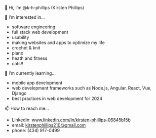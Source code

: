 👋 Hi, I’m @k-h-phillips (Kirsten Phillips)

👀 I’m interested in...
  - software engineering
  - full stack web development
  - usability
  - making websites and apps to optimize my life
  - crochet & knit
  - piano
  - heath and fitness
  - cats!!

🌱 I’m currently learning...
  - mobile app development
  - web development frameworks such as Node.js, Angular, React, Vue, Django
  - best practices in web development for 2024

📫 How to reach me...
  - LinkedIn: www.linkedin.com/in/kirsten-phillips-06845b15b
  - email: kirstenphillips210@gmail.com
  - phone: (434) 917-0499

<!---
k-h-phillips/k-h-phillips is a ✨ special ✨ repository because its `README.md` (this file) appears on your GitHub profile.
You can click the Preview link to take a look at your changes.
--->
